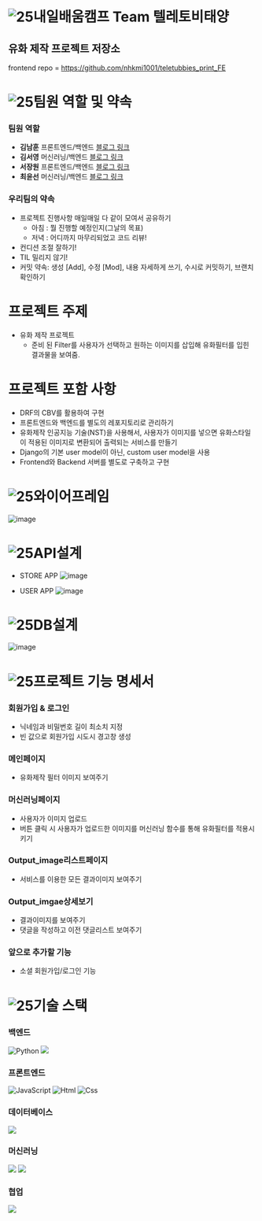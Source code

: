 # ![25](https://user-images.githubusercontent.com/103415295/200451827-97c67713-e0d2-4558-bf6f-f2b9846c0829.png)내일배움캠프 Team 텔레토비태양

## 유화 제작 프로젝트 저장소


frontend repo = https://github.com/nhkmi1001/teletubbies_print_FE

# ![25](https://user-images.githubusercontent.com/103415295/200451827-97c67713-e0d2-4558-bf6f-f2b9846c0829.png)팀원 역할 및 약속
### 팀원 역할
  - **김남훈** 프론트엔드/백엔드 [블로그 링크](https://hunss.tistory.com/)
  - **김서영** 머신러닝/백엔드 [블로그 링크](https://velog.io/@ksykma)
  - **서장원** 프론트엔드/백엔드 [블로그 링크](https://sjw887.tistory.com/)
  - **최윤선** 머신러닝/백엔드 [블로그 링크](https://iced-coriander-f89.notion.site/TIL-WIL-Tistory-e8463c7836844157a40c2c76fbaf1c61)
  
### 우리팀의 약속
  - 프로젝트 진행사항 매일매일 다 같이 모여서 공유하기
     + 아침 : 뭘 진행할 예정인지(그날의 목표)
     + 저녁 : 어디까지 마무리되었고 코드 리뷰!
  - 컨디션 조절 잘하기!
  - TIL 밀리지 않기!
  - 커밋 약속: 생성 [Add], 수정 [Mod], 내용 자세하게 쓰기, 수시로 커밋하기, 브랜치 확인하기
  

# 프로젝트 주제
+ 유화 제작 프로젝트
  - 준비 된 Filter를 사용자가 선택하고 원하는 이미지를 삽입해 유화필터를 입힌 결과물을 보여줌. 

# 프로젝트 포함 사항
  - DRF의 CBV를 활용하여 구현
  - 프론트엔드와 백엔드를 별도의 레포지토리로 관리하기
  - 유화제작 인공지능 기술(NST)을 사용해서, 사용자가 이미지를 넣으면 유화스타일이 적용된 이미지로 변환되어 출력되는 서비스를 만들기
  - Django의 기본 user model이 아닌, custom user model을 사용
  - Frontend와 Backend 서버를 별도로 구축하고 구현
 

 # ![25](https://user-images.githubusercontent.com/103415295/200451837-221980f5-74f3-46f2-a56b-704e7c5ad91b.png)와이어프레임
![image](https://ifh.cc/g/RANmCz.jpg)

 # ![25](https://user-images.githubusercontent.com/103415295/200451854-3a9e805d-e24e-4035-a7b0-c6238b5c487b.png)API설계
 + STORE APP
![image](https://user-images.githubusercontent.com/103415295/200448140-faaad562-a249-42fe-8b7c-26d5ba67ef61.png)

 + USER APP
 ![image](https://user-images.githubusercontent.com/103415295/200448271-7cf56e80-a2ad-4d46-a376-bcfdf97d6ba4.png)



 # ![25](https://user-images.githubusercontent.com/103415295/200451920-fa94cae7-f866-4c65-bbe0-3976fd8b350b.png)DB설계
![image](https://ifh.cc/g/ZqzvfR.png)


 # ![25](https://user-images.githubusercontent.com/103415295/200451928-7782261a-3148-4069-a03c-eb79678a59cb.png)프로젝트 기능 명세서
 ### 회원가입 & 로그인
   + 닉네임과 비밀번호 길이 최소치 지정
   + 빈 값으로 회원가입 시도시 경고창 생성
   
 ### 메인페이지
   + 유화제작 필터 이미지 보여주기

 ### 머신러닝페이지
   + 사용자가 이미지 업로드
   + 버튼 클릭 시 사용자가 업로드한 이미지를 머신러닝 함수를 통해 유화필터를 적용시키기

 ### Output_image리스트페이지
   + 서비스를 이용한 모든 결과이미지 보여주기
 
 ### Output_imgae상세보기
   + 결과이미지를 보여주기
   + 댓글을 작성하고 이전 댓글리스트 보여주기
  
 ### 앞으로 추가할 기능
   + 소셜 회원가입/로그인 기능


# ![25](https://user-images.githubusercontent.com/103415295/200451936-b234dac2-a60a-4249-8a04-f03662eb0122.png)기술 스택

### 백엔드
<img alt="Python" src ="https://img.shields.io/badge/Python-3776AB.svg?&style=for-the-badge&logo=Python&logoColor=white"/> <img src="https://img.shields.io/badge/Django-092E20?style=for-the-badge&logo=Django&logoColor=white">

### 프론트엔드
<img alt="JavaScript" src ="https://img.shields.io/badge/JavaScriipt-F7DF1E.svg?&style=for-the-badge&logo=JavaScript&logoColor=black"/> <img alt="Html" src ="https://img.shields.io/badge/HTML5-E34F26.svg?&style=for-the-badge&logo=HTML5&logoColor=white"/> <img alt="Css" src ="https://img.shields.io/badge/CSS3-1572B6.svg?&style=for-the-badge&logo=CSS3&logoColor=white"/>

### 데이터베이스
<img src="https://img.shields.io/badge/SQLite-003B57?style=for-the-badge&logo=SQLite&logoColor=white">

### 머신러닝
<img src="https://img.shields.io/badge/OpenCV-5C3EE8?style=for-the-badge&logo=OpenCV&logoColor=white">
<img src="https://img.shields.io/badge/TensorFlow-FF6F00?style=for-the-badge&logo=TensorFlow&logoColor=white">


### 협업
<img src="https://img.shields.io/badge/github-181717?style=for-the-badge&logo=github&logoColor=white">

